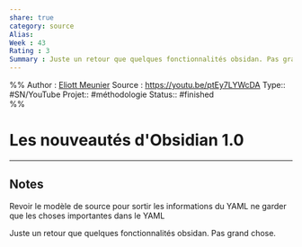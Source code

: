 ```yaml
---
share: true 
category: source
Alias:
Week : 43
Rating : 3
Summary : Juste un retour que quelques fonctionnalités obsidan. Pas grand chose.
---
```


%%
Author : [Eliott Meunier](Eliott%20Meunier.md)
Source : https://youtu.be/ptEy7LYWcDA
Type:: #SN/YouTube 
Projet:: #méthodologie 
Status:: #finished  
%%

# Les nouveautés d'Obsidian 1.0


***

## Notes
Revoir le modèle de source pour sortir les informations du YAML ne garder que les choses importantes dans le YAML

Juste un retour que quelques fonctionnalités obsidan. Pas grand chose.